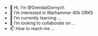 - 👋 Hi, I’m @GrendalGornych
- 👀 I’m interested in Warhammer 40k ORKS
- 🌱 I’m currently learning ...
- 💞️ I’m looking to collaborate on ...
- 📫 How to reach me ...

<!---
GrendalGornych/GrendalGornych is a ✨ special ✨ repository because its `README.md` (this file) appears on your GitHub profile.
You can click the Preview link to take a look at your changes.
--->
